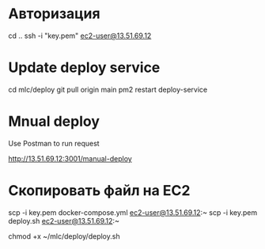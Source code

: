 # Авторизация

cd ..
ssh -i "key.pem" ec2-user@13.51.69.12

# Update deploy service

cd mlc/deploy
git pull origin main
pm2 restart deploy-service

# Mnual deploy

Use Postman to run request

http://13.51.69.12:3001/manual-deploy

# Скопировать файл на EC2

scp -i key.pem docker-compose.yml ec2-user@13.51.69.12:~
scp -i key.pem deploy.sh ec2-user@13.51.69.12:~

chmod +x ~/mlc/deploy/deploy.sh
